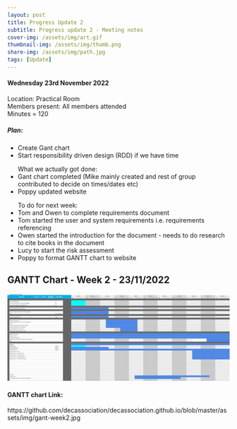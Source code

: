 ```yaml
---
layout: post
title: Progress Update 2
subtitle: Progress update 2 - Meeting notes
cover-img: /assets/img/art.gif
thumbnail-img: /assets/img/thumb.png
share-img: /assets/img/path.jpg
tags: [Update]
---
```

<h4>Wednesday 23rd November 2022</h4> 
<p>Location: Practical Room<br>
Members present: All members attended <br>
Minutes = 120</p>
<h5>Plan:</h5>
<ul>
  <li>Create Gant chart</li>
  <li>Start responsibility driven design (RDD) if we have time</li>
</ul>
<ul>What we actually got done:
  <li>Gant chart completed (Mike mainly created and rest of group contributed to decide on times/dates etc)</li>
  <li>Poppy updated website</li>
</ul>
<ul>To do for next week:
  <li>Tom and Owen to complete requirements document</li>
    <li>Tom started the user and system requirements i.e. requirements referencing</li>
    <li>Owen started the introduction for the document - needs to do research to cite books in the document</li>
  <li>Lucy to start the risk assessment</li>
  <li>Poppy to format GANTT chart to website</li>
</ul>
<h2>GANTT Chart - Week 2 - 23/11/2022</h2>
<img src="/assets/img/gant-week2.jpg" alt="Week 2 - GANTT chart">
<h4>GANTT chart Link:</h4>
https://github.com/decassociation/decassociation.github.io/blob/master/assets/img/gant-week2.jpg



